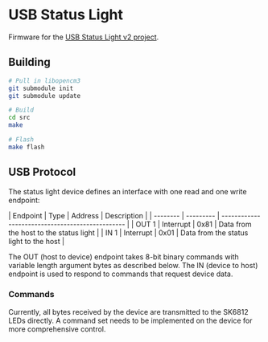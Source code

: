 # USB Status Light

Firmware for the [USB Status Light v2 project](https://hackaday.io/project/165524-usb-status-light).

## Building

```sh
# Pull in libopencm3
git submodule init
git submodule update

# Build
cd src
make

# Flash
make flash
```

## USB Protocol

The status light device defines an interface with one read and one write endpoint:

| Endpoint | Type      | Address | Description                            |
| -------- | --------- | ------------------------------------------------ |
| OUT 1    | Interrupt | 0x81    | Data from the host to the status light |
| IN 1     | Interrupt | 0x01    | Data from the status light to the host |

The OUT (host to device) endpoint takes 8-bit binary commands with variable
length argument bytes as described below. The IN (device to host) endpoint is
used to respond to commands that request device data.

### Commands

Currently, all bytes received by the device are transmitted to the SK6812 LEDs
directly. A command set needs to be implemented on the device for more comprehensive
control.

